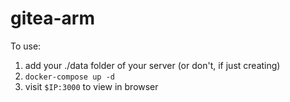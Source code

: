 # gitea-arm

To use:

1. add your ./data folder of your server (or don't, if just creating)
2. `docker-compose up -d`
3. visit `$IP:3000` to view in browser
